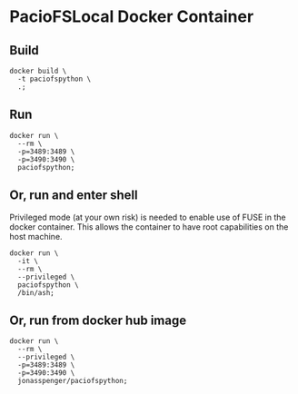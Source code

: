 # PacioFSLocal Docker Container

## Build
```
docker build \
  -t paciofspython \
  .;
```

## Run
```
docker run \
  --rm \
  -p=3489:3489 \
  -p=3490:3490 \
  paciofspython;
```

## Or, run and enter shell
Privileged mode (at your own risk) is needed to enable use of FUSE in the docker container. This allows the container to have root capabilities on the host machine.
```
docker run \
  -it \
  --rm \
  --privileged \
  paciofspython \
  /bin/ash;
```

## Or, run from docker hub image
```
docker run \
  --rm \
  --privileged \
  -p=3489:3489 \
  -p=3490:3490 \
  jonasspenger/paciofspython;
```
